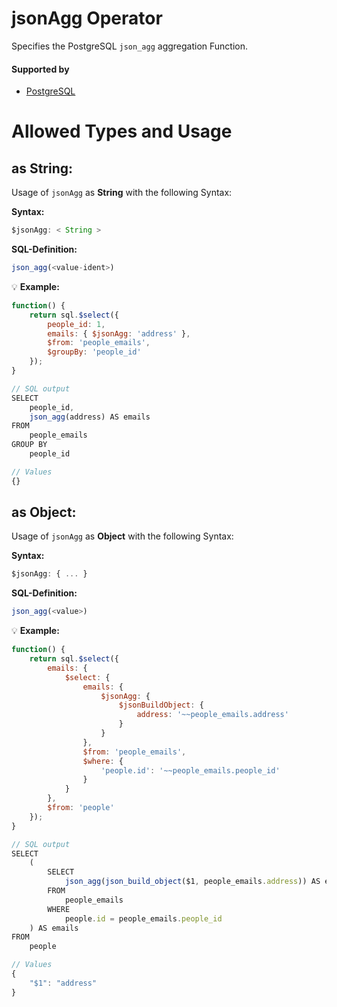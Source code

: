 # jsonAgg Operator
Specifies the PostgreSQL `json_agg` aggregation Function.

#### Supported by
- [PostgreSQL](https://www.postgresql.org/docs/10/static/functions-aggregate.html)

# Allowed Types and Usage

## as String:

Usage of `jsonAgg` as **String** with the following Syntax:

**Syntax:**

```javascript
$jsonAgg: < String >
```

**SQL-Definition:**
```javascript
json_agg(<value-ident>)
```

:bulb: **Example:**
```javascript
function() {
    return sql.$select({
        people_id: 1,
        emails: { $jsonAgg: 'address' },
        $from: 'people_emails',
        $groupBy: 'people_id'
    });
}

// SQL output
SELECT
    people_id,
    json_agg(address) AS emails
FROM
    people_emails
GROUP BY
    people_id

// Values
{}
```

## as Object:

Usage of `jsonAgg` as **Object** with the following Syntax:

**Syntax:**

```javascript
$jsonAgg: { ... }
```

**SQL-Definition:**
```javascript
json_agg(<value>)
```

:bulb: **Example:**
```javascript
function() {
    return sql.$select({
        emails: {
            $select: {
                emails: {
                    $jsonAgg: {
                        $jsonBuildObject: {
                            address: '~~people_emails.address'
                        }
                    }
                },
                $from: 'people_emails',
                $where: {
                    'people.id': '~~people_emails.people_id'
                }
            }
        },
        $from: 'people'
    });
}

// SQL output
SELECT
    (
        SELECT
            json_agg(json_build_object($1, people_emails.address)) AS emails
        FROM
            people_emails
        WHERE
            people.id = people_emails.people_id
    ) AS emails
FROM
    people

// Values
{
    "$1": "address"
}
```

